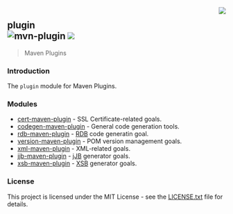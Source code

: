 <img src="https://www.cohesionfirst.org/logo.png" align="right">

## plugin<br>![mvn-plugin][mvn-plugin] <a href="https://www.cohesionfirst.org/"><img src="https://img.shields.io/badge/CohesionFirst%E2%84%A2--blue.svg"></a>
> Maven Plugins

### Introduction

The `plugin` module for Maven Plugins.

### Modules

* [cert-maven-plugin][cert-maven-plugin] - SSL Certificate-related goals.
* [codegen-maven-plugin][codegen-maven-plugin] - General code generation tools.
* [rdb-maven-plugin][rdb-maven-plugin] - [RDB][rdb] code generatin goal.
* [version-maven-plugin][version-maven-plugin] - POM version management goals.
* [xml-maven-plugin][xml-maven-plugin] - XML-related goals.
* [jjb-maven-plugin][jjb-maven-plugin] - [jJB][jjb] generator goals.
* [xsb-maven-plugin][xsb-maven-plugin] - [XSB][xsb] generator goals.

### License

This project is licensed under the MIT License - see the [LICENSE.txt](LICENSE.txt) file for details.

[cert-maven-plugin]: https://github.com/libx4j/cert-maven-plugin#cert-maven-plugin
[codegen-maven-plugin]: https://github.com/libx4j/codegen-maven-plugin#codegen-maven-plugin
[rdb-maven-plugin]: https://github.com/libx4j/rdb-maven-plugin#rdb-maven-plugin
[rdb]: https://github.com/libx4j/rdb
[mvn-plugin]: https://img.shields.io/badge/mvn-plugin-lightgrey.svg
[version-maven-plugin]: https://github.com/libx4j/version-maven-plugin#version-maven-plugin
[jjb-maven-plugin]: https://github.com/libx4j/jjb-maven-plugin#jjb-maven-plugin
[jjb]: https://github.com/libx4j/jjb
[xml-maven-plugin]: https://github.com/libx4j/xml-maven-plugin#xsb-maven-plugin
[xsb-maven-plugin]: https://github.com/libx4j/xsb-maven-plugin#xsb-maven-plugin
[xsb]: https://github.com/libx4j/xsb